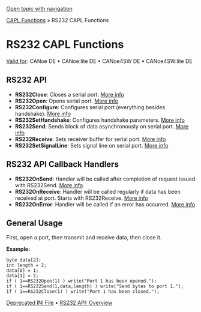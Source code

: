 [Open topic with navigation](../../../../CANoeDEFamily.htm#Topics/CAPLFunctions/RS232/CAPLfunctionsRS232Overview.md)

[CAPL Functions](../CAPLfunctions.md) » RS232 CAPL Functions

# RS232 CAPL Functions

[Valid for](../../Shared/FeatureAvailability.md):  CANoe DE • CANoe:lite DE • CANoe4SW DE • CANoe4SW:lite DE

## RS232 API

- **RS232Close**: Closes a serial port. [More info](Functions/CAPLfunctionRS232Close.md)
- **RS232Open**: Opens serial port. [More info](Functions/CAPLfunctionRS232Open.md)
- **RS232Configure**: Configures serial port (everything besides handshake). [More info](Functions/CAPLfunctionRS232Configure.md)
- **RS232SetHandshake**: Configures handshake parameters. [More info](Functions/CAPLfunctionRS232SetHandshake.md)
- **RS232Send**: Sends block of data asynchronously on serial port. [More info](Functions/CAPLfunctionRS232Send.md)
- **RS232Receive**: Sets receiver buffer for serial port. [More info](Functions/CAPLfunctionRS232Receive.md)
- **RS232SetSignalLine**: Sets signal line on serial port. [More info](Functions/CAPLfunctionRS232SetSignalLine.md)

## RS232 API Callback Handlers

- **RS232OnSend**: Handler will be called after completion of request issued with RS232Send. [More info](Functions/CAPLfunctionRS232OnSend.md)
- **RS232OnReceive**: Handler will be called regularly if data has been received at port. Starts with RS232Receive. [More info](Functions/CAPLfunctionRS232OnReceive.md)
- **RS232OnError**: Handler will be called if an error has occurred. [More info](Functions/CAPLfunctionRS232OnError.md)

## General Usage

First, open a port, then transmit and receive data, then close it.

**Example:**

```plaintext
byte data[2];
int length = 2;
data[0] = 1;
data[1] = 2;
if ( 1==RS232Open(1) ) write("Port 1 has been opened.");
if ( 1==RS232Send(1,data,length) ) write("Send bytes to port 1.");
if ( 1==RS232Close(1) ) write("Port 1 has been closed.");
```

[Deprecated INI File](CAPLfunctionsRS232DeprecatedIniFiles.md) • [RS232 API: Overview](../../CANoeCANalyzer/Interfaces/RS232/RS232.md)
